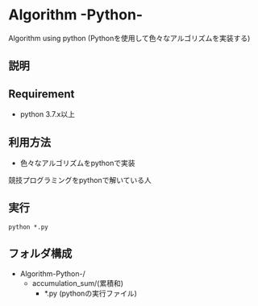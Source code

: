 # Algorithm -Python-
Algorithm using python
(Pythonを使用して色々なアルゴリズムを実装する)

## 説明
## Requirement
- python 3.7.x以上

## 利用方法
- 色々なアルゴリズムをpythonで実装

競技プログラミングをpythonで解いている人

## 実行

```
python *.py
```

## フォルダ構成
- Algorithm-Python-/
    - accumulation_sum/(累積和)
        - *.py (pythonの実行ファイル)

